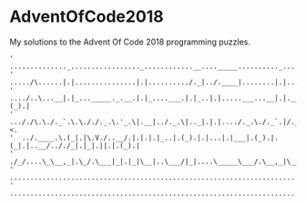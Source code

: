 # AdventOfCode2018
My solutions to the Advent Of Code 2018 programming puzzles. 

```
'  .............._................._............__...._____.........._........___...___..__..___..
'  ...../\......|.|...............|.|........../._|../.____|........|.|......|__.\./._.\/_.|/._.\.
'  ..../..\...__|.|_..._____._.__.|.|_....___.|.|_..|.|.....___...__|.|.___.....).|.|.|.||.|.(_).|
'  ..././\.\./._`.\.\././._.\.'_.\|.__|../._.\|.._|.|.|..../._.\./._`.|/._.\..././|.|.|.||.|>._.<.
'  ../.____.\.(_|.|\.V./..__/.|.|.|.|_..|.(_).|.|...|.|___|.(_).|.(_|.|..__/.././_|.|_|.||.|.(_).|
'  ./_/....\_\__,_|.\_/.\___|_|.|_|\__|..\___/|_|....\_____\___/.\__,_|\___|.|____|\___/.|_|\___/.
'  ...............................................................................................
'  ...............................................................................................
```                                                                                     
